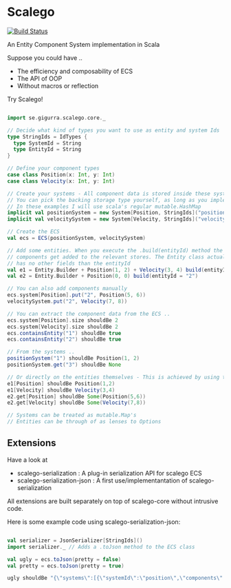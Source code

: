 # Scalego

[![Build Status](https://travis-ci.org/GiGurra/scalego.svg?branch=master)](https://travis-ci.org/GiGurra/scalego)

An Entity Component System implementation in Scala

Suppose you could have ..

* The efficiency and composability of ECS 
* The API of OOP
* Without macros or reflection

Try Scalego!

```scala

import se.gigurra.scalego.core._

// Decide what kind of types you want to use as entity and system Ids
type StringIds = IdTypes {
  type SystemId = String
  type EntityId = String
}

// Define your component types
case class Position(x: Int, y: Int)
case class Velocity(x: Int, y: Int)

// Create your systems - All component data is stored inside these systems. 
// You can pick the backing storage type yourself, as long as you implement scala's mutable.Map trait. 
// In these examples I will use scala's regular mutable.HashMap
implicit val positionSystem = new System[Position, StringIds]("position", mutable.HashMap())
implicit val velocitySystem = new System[Velocity, StringIds]("velocity", mutable.HashMap())

// Create the ECS
val ecs = ECS(positionSystem, velocitySystem)

// Add some entities. When you execute the .build(entityId) method the 
// components get added to the relevant stores. The Entity class actually
// has no other fields than the entityId
val e1 = Entity.Builder + Position(1, 2) + Velocity(3, 4) build(entityId = "1")
val e2 = Entity.Builder + Position(0, 0) build(entityId = "2")

// You can also add components manually
ecs.system[Position].put("2", Position(5, 6))
velocitySystem.put("2", Velocity(7, 8))

// You can extract the component data from the ECS ..
ecs.system[Position].size shouldBe 2
ecs.system[Velocity].size shouldBe 2
ecs.containsEntity("1") shouldBe true
ecs.containsEntity("2") shouldBe true

// From the systems ..
positionSystem("1") shouldBe Position(1, 2)
positionSystem.get("3") shouldBe None

// Or directly on the entities themselves - This is achieved by using the implicit System variables above
e1[Position] shouldBe Position(1,2)
e1[Velocity] shouldBe Velocity(3,4)
e2.get[Position] shouldBe Some(Position(5,6))
e2.get[Velocity] shouldBe Some(Velocity(7,8))

// Systems can be treated as mutable.Map's
// Entities can be through of as lenses to Options


```


## Extensions

Have a look at 

* scalego-serialization : A plug-in serialization API for scalego ECS 
* scalego-serialization-json : A first use/implementantation of scalego-serialization

All extensions are built separately on top of scalego-core without intrusive code. 

Here is some example code using scalego-serialization-json:

```scala

val serializer = JsonSerializer[StringIds]()
import serializer._ // Adds a .toJson method to the ECS class

val ugly = ecs.toJson(pretty = false)
val pretty = ecs.toJson(pretty = true)

ugly shouldBe "{\"systems\":[{\"systemId\":\"position\",\"components\":[{\"id\":\"2\",\"data\":{\"x\":5,\"y\":6}},{\"id\":\"1\",\"data\":{\"x\":1,\"y\":2}}]},{\"systemId\":\"velocity\",\"components\":[{\"id\":\"2\",\"data\":{\"x\":7,\"y\":8}},{\"id\":\"1\",\"data\":{\"x\":3,\"y\":4}}]}]}"

```
